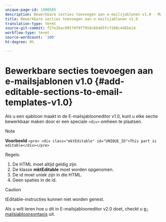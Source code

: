 ```yaml
---
unique-page-id: 1900585
description: Bewerkbare secties toevoegen aan e-mailsjablonen v1.0 - Marketo Docs - Productdocumentatie
title: Bewerkbare secties toevoegen aan e-mailsjablonen v1.0
translation-type: tm+mt
source-git-commit: f27e2bac90570f9f795dc6bdd5fcf208c446be14
workflow-type: tm+mt
source-wordcount: '100'
ht-degree: 0%

---
```



# Bewerkbare secties toevoegen aan e-mailsjablonen v1.0 {#add-editable-sections-to-email-templates-v1.0}

Als u een sjabloon maakt in de E-mailsjablooneditor v1.0, kunt u elke sectie bewerkbaar maken door er een speciale `<div>` omheen te plaatsen.

>[!NOTE]
>
>**Voorbeeld**
>`<pre> <div class="mktEditable" id="UNIQUE_ID">This part is editable</div></pre>`

Regels:

1. De HTML moet altijd geldig zijn.
1. De klasse **mktEditable** moet worden opgenomen.
1. De id moet uniek zijn in die HTML.
1. Geen spaties in de id.

>[!CAUTION]
>
>tEditable-instructies kunnen niet worden genest.

Als u wilt leren hoe u dit in E-mailsjablooneditor v2.0 doet, checkt u [e-mailsjabloonsyntaxis](/help/marketo/product-docs/email-marketing/general/email-editor-2/email-template-syntax.md) uit.
